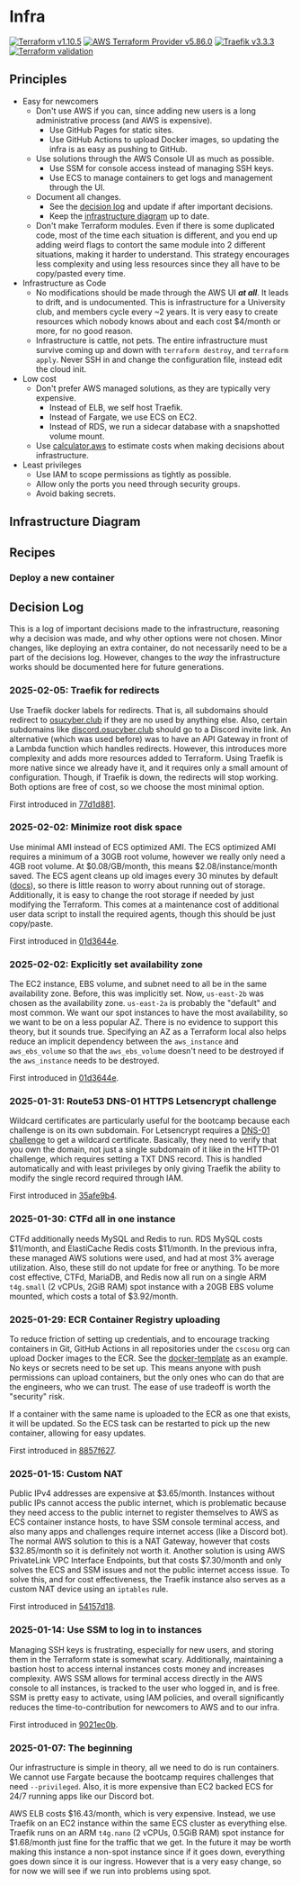 # Infra

[![Terraform v1.10.5](https://img.shields.io/badge/Terraform-v1.10.5-844fba?logo=terraform)](https://terraform.io)
[![AWS Terraform Provider v5.86.0](https://img.shields.io/badge/hashicorp/aws-v5.86.0-232f3e?logo=amazonwebservices)](https://registry.terraform.io/providers/hashicorp/aws/5.86.0)
[![Traefik v3.3.3](https://img.shields.io/badge/Traefik-v3.3.3-24a1c1?logo=traefikproxy)](https://traefik.io/traefik)
[![Terraform validation](https://github.com/cscosu/infra2/actions/workflows/terraform.yaml/badge.svg)](https://github.com/cscosu/infra2/actions/workflows/terraform.yaml)

## Principles

- Easy for newcomers
    - Don't use AWS if you can, since adding new users is a long administrative process (and AWS is expensive).
        - Use GitHub Pages for static sites.
        - Use GitHub Actions to upload Docker images, so updating the infra is as easy as pushing to GitHub.
    - Use solutions through the AWS Console UI as much as possible.
        - Use SSM for console access instead of managing SSH keys.
        - Use ECS to manage containers to get logs and management through the UI.
    - Document all changes.
        - See the [decision log](#decision-log) and update if after important decisions.
        - Keep the [infrastructure diagram](#infrastructure-diagram) up to date.
    - Don't make Terraform modules. Even if there is some duplicated code, most of the time each situation is different, and you end up adding weird flags to contort the same module into 2 different situations, making it harder to understand. This strategy encourages less complexity and using less resources since they all have to be copy/pasted every time.
- Infrastructure as Code
    - No modifications should be made through the AWS UI _**at all**_. It leads to drift, and is undocumented. This is infrastructure for a University club, and members cycle every ~2 years. It is very easy to create resources which nobody knows about and each cost $4/month or more, for no good reason.
    - Infrastructure is cattle, not pets. The entire infrastructure must survive coming up and down with `terraform destroy`, and `terraform apply`. Never SSH in and change the configuration file, instead edit the cloud init.
- Low cost
    - Don't prefer AWS managed solutions, as they are typically very expensive.
        - Instead of ELB, we self host Traefik.
        - Instead of Fargate, we use ECS on EC2.
        - Instead of RDS, we run a sidecar database with a snapshotted volume mount.
    - Use [calculator.aws](https://calculator.aws) to estimate costs when making decisions about infrastructure.
- Least privileges
    - Use IAM to scope permissions as tightly as possible.
    - Allow only the ports you need through security groups.
    - Avoid baking secrets.

## Infrastructure Diagram

## Recipes

### Deploy a new container

## Decision Log

This is a log of important decisions made to the infrastructure, reasoning why a decision was made, and why other options were not chosen. Minor changes, like deploying an extra container, do not necessarily need to be a part of the decisions log. However, changes to the _way_ the infrastructure works should be documented here for future generations.

### 2025-02-05: Traefik for redirects

Use Traefik docker labels for redirects. That is, all subdomains should redirect to [osucyber.club](https://osucyber.club) if they are no used by anything else. Also, certain subdomains like [discord.osucyber.club](https://discord.osucyber.club) should go to a Discord invite link. An alternative (which was used before) was to have an API Gateway in front of a Lambda function which handles redirects. However, this introduces more complexity and adds more resources added to Terraform. Using Traefik is more native since we already have it, and it requires only a small amount of configuration. Though, if Traefik is down, the redirects will stop working. Both options are free of cost, so we choose the most minimal option.

First introduced in [77d1d881](https://github.com/cscosu/infra2/commit/77d1d8816cf29184120fc5c5df5193bd379b3052).

### 2025-02-02: Minimize root disk space

Use minimal AMI instead of ECS optimized AMI. The ECS optimized AMI requires a minimum of a 30GB root volume, however we really only need a 4GB root volume. At $0.08/GB/month, this means $2.08/instance/month saved. The ECS agent cleans up old images every 30 minutes by default ([docs](https://github.com/aws/amazon-ecs-agent/blob/0f876b5372c9ecb15228f607f11d2c4be629d364/README.md#L206)), so there is little reason to worry about running out of storage. Additionally, it is easy to change the root storage if needed by just modifying the Terraform. This comes at a maintenance cost of additional user data script to install the required agents, though this should be just copy/paste.

First introduced in [01d3644e](https://github.com/cscosu/infra2/commit/01d3644e9409ea7f49968668dbd3ba844508d313).

### 2025-02-02: Explicitly set availability zone

The EC2 instance, EBS volume, and subnet need to all be in the same availability zone. Before, this was implicitly set. Now, `us-east-2b` was chosen as the availability zone. `us-east-2a` is probably the "default" and most common. We want our spot instances to have the most availability, so we want to be on a less popular AZ. There is no evidence to support this theory, but it sounds true. Specifying an AZ as a Terraform local also helps reduce an implicit dependency between the `aws_instance` and `aws_ebs_volume` so that the `aws_ebs_volume` doesn't need to be destroyed if the `aws_instance` needs to be destroyed.

First introduced in [01d3644e](https://github.com/cscosu/infra2/commit/01d3644e9409ea7f49968668dbd3ba844508d313).

### 2025-01-31: Route53 DNS-01 HTTPS Letsencrypt challenge

Wildcard certificates are particularly useful for the bootcamp because each challenge is on its own subdomain. For Letsencrypt requires a [DNS-01 challenge](https://letsencrypt.org/docs/challenge-types/#dns-01-challenge) to get a wildcard certificate. Basically, they need to verify that you own the domain, not just a single subdomain of it like in the HTTP-01 challenge, which requires setting a TXT DNS record. This is handled automatically and with least privileges by only giving Traefik the ability to modify the single record required through IAM.

First introduced in [35afe9b4](https://github.com/cscosu/infra2/commit/35afe9b4c86ba4c5528f753064953ee52239e9bd).

### 2025-01-30: CTFd all in one instance

CTFd additionally needs MySQL and Redis to run. RDS MySQL costs $11/month, and ElastiCache Redis costs $11/month. In the previous infra, these managed AWS solutions were used, and had at most 3% average utilization. Also, these still do not update for free or anything. To be more cost effective, CTFd, MariaDB, and Redis now all run on a single ARM `t4g.small` (2 vCPUs, 2GiB RAM) spot instance with a 20GB EBS volume mounted, which costs a total of $3.92/month.

### 2025-01-29: ECR Container Registry uploading

To reduce friction of setting up credentials, and to encourage tracking containers in Git, GitHub Actions in all repositories under the `cscosu` org can upload Docker images to the ECR. See the [docker-template](https://github.com/cscosu/docker-template/blob/master/.github/workflows/build.yaml) as an example. No keys or secrets need to be set up. This means anyone with push permissions can upload containers, but the only ones who can do that are the engineers, who we can trust. The ease of use tradeoff is worth the "security" risk.

If a container with the same name is uploaded to the ECR as one that exists, it will be updated. So the ECS task can be restarted to pick up the new container, allowing for easy updates.

First introduced in [8857f627](https://github.com/cscosu/infra2/commit/8857f627cdcbc8a64d78eb4fb4e66176b6a64006).

### 2025-01-15: Custom NAT

Public IPv4 addresses are expensive at $3.65/month. Instances without public IPs cannot access the public internet, which is problematic because they need access to the public internet to register themselves to AWS as ECS container instance hosts, to have SSM console terminal access, and also many apps and challenges require internet access (like a Discord bot). The normal AWS solution to this is a NAT Gateway, however that costs $32.85/month so it is definitely not worth it. Another solution is using AWS PrivateLink VPC Interface Endpoints, but that costs $7.30/month and only solves the ECS and SSM issues and not the public internet access issue. To solve this, and for cost effectiveness, the Traefik instance also serves as a custom NAT device using an `iptables` rule.

First introduced in [54157d18](https://github.com/cscosu/infra2/commit/54157d1862129a2b99ee7c0a0da1e5680b1d893a).

### 2025-01-14: Use SSM to log in to instances

Managing SSH keys is frustrating, especially for new users, and storing them in the Terraform state is somewhat scary. Additionally, maintaining a bastion host to access internal instances costs money and increases complexity. AWS SSM allows for terminal access directly in the AWS console to all instances, is tracked to the user who logged in, and is free. SSM is pretty easy to activate, using IAM policies, and overall significantly reduces the time-to-contribution for newcomers to AWS and to our infra.

First introduced in [9021ec0b](https://github.com/cscosu/infra2/commit/9021ec0b1693b0869738efd3843396346bb37bb7#diff-7a94499a9e5aa4a679628391654ebc42fde806a4c2479d2ca390b75614118b23R266).

### 2025-01-07: The beginning

Our infrastructure is simple in theory, all we need to do is run containers. We cannot use Fargate because the bootcamp requires challenges that need `--privileged`. Also, it is more expensive than EC2 backed ECS for 24/7 running apps like our Discord bot.

AWS ELB costs $16.43/month, which is very expensive. Instead, we use Traefik on an EC2 instance within the same ECS cluster as everything else. Traefik runs on an ARM `t4g.nano` (2 vCPUs, 0.5GiB RAM) spot instance for $1.68/month just fine for the traffic that we get. In the future it may be worth making this instance a non-spot instance since if it goes down, everything goes down since it is our ingress. However that is a very easy change, so for now we will see if we run into problems using spot.
